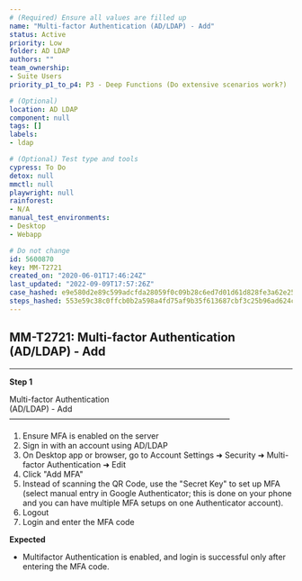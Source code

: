 ```yaml
---
# (Required) Ensure all values are filled up
name: "Multi-factor Authentication (AD/LDAP) - Add"
status: Active
priority: Low
folder: AD LDAP
authors: ""
team_ownership: 
- Suite Users
priority_p1_to_p4: P3 - Deep Functions (Do extensive scenarios work?)

# (Optional)
location: AD LDAP
component: null
tags: []
labels: 
- ldap

# (Optional) Test type and tools
cypress: To Do
detox: null
mmctl: null
playwright: null
rainforest: 
- N/A
manual_test_environments: 
- Desktop
- Webapp

# Do not change
id: 5600870
key: MM-T2721
created_on: "2020-06-01T17:46:24Z"
last_updated: "2022-09-09T17:57:26Z"
case_hashed: e9e580d2e89c599adcfda28059f0c09b28c6ed7d01d61d828fe3a62e259fdc52c27de10ac481e299da2c67317a779b27
steps_hashed: 553e59c38c0ffcb0b2a598a4fd75af9b35f613687cbf3c25b96ad624cab55ae374eadc344012652d2fc6e870f0ce429f
---
```


<!-- (Auto-generated) Based on frontmatter's "key" and "name" -->

## MM-T2721: Multi-factor Authentication (AD/LDAP) - Add

---

**Step 1**

Multi-factor Authentication\
(AD/LDAP) - Add\
————————————————————————————

1. Ensure MFA is enabled on the server
2. Sign in with an account using AD/LDAP
3. On Desktop app or browser, go to Account Settings ➜ Security ➜ Multi-factor Authentication ➜ Edit
4. Click "Add MFA"
5. Instead of scanning the QR Code, use the "Secret Key" to set up MFA (select manual entry in Google Authenticator; this is done on your phone and you can have multiple MFA setups on one Authenticator account).
6. Logout
7. Login and enter the MFA code

**Expected**

- Multifactor Authentication is enabled, and login is successful only after entering the MFA code.
